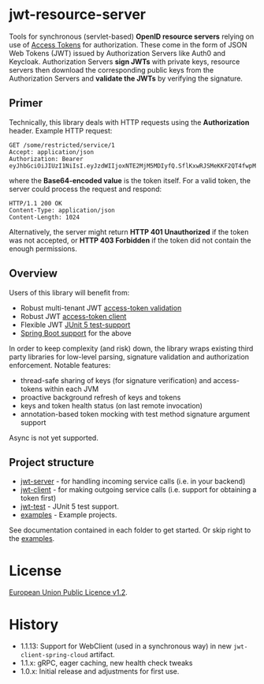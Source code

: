 # jwt-resource-server

Tools for synchronous (servlet-based) __OpenID resource servers__ relying on use of [Access Tokens]([https://auth0.com/docs/tokens/access-tokens](https://auth0.com/docs/tokens/access-tokens)) for authorization. These come in the form of JSON Web Tokens (JWT) issued by Authorization Servers like Auth0 and Keycloak. Authorization Servers __sign JWTs__ with private keys, resource servers then download the corresponding public keys from the Authorization Servers and __validate the JWTs__ by verifying the signature.

## Primer
Technically, this library deals with HTTP requests using the __Authorization__ header. Example HTTP request:

``` 
GET /some/restricted/service/1
Accept: application/json
Authorization: Bearer eyJhbGciOiJIUzI1NiIsI.eyJzdWIIjoxNTE2MjM5MDIyfQ.SflKxwRJSMeKKF2QT4fwpM
```
where the __Base64-encoded value__ is the token itself. For a valid token, the server could process the request and respond:

```
HTTP/1.1 200 OK
Content-Type: application/json
Content-Length: 1024
```

Alternatively, the server might return __HTTP 401 Unauthorized__ if the token was not accepted, or __HTTP 403 Forbidden__ if the token did not contain the enough permissions. 

## Overview
Users of this library will benefit from:

 * Robust multi-tenant JWT [access-token validation](jwt-server)
 * Robust JWT [access-token client](jwt-client)
 * Flexible JWT [JUnit 5 test-support](jwt-test)
 * [Spring Boot support](jwt-server) for the above

In order to keep complexity (and risk) down, the library wraps existing third party libraries for low-level parsing, signature validation and authorization enforcement. Notable features:

 * thread-safe sharing of keys (for signature verification) and access-tokens within each JVM
 * proactive background refresh of keys and tokens
 * keys and token health status (on last remote invocation)
 * annotation-based token mocking with test method signature argument support

Async is not yet supported.

## Project structure

 * [jwt-server] - for handling incoming service calls (i.e. in your backend)
 * [jwt-client] - for making outgoing service calls (i.e. support for obtaining a token first)
 * [jwt-test] - JUnit 5 test support.
 * [examples] - Example projects.

See documentation contained in each folder to get started. Or skip right to the [examples](examples). 

# License
[European Union Public Licence v1.2](https://eupl.eu/).

# History
 - 1.1.13: Support for WebClient (used in a synchronous way) in new `jwt-client-spring-cloud` artifact.
 - 1.1.x: gRPC, eager caching, new health check tweaks
 - 1.0.x: Initial release and adjustments for first use. 

[jwk]:                    jwt-server/jwk
[jwt-verifier]:           jwt-server/jwk-verifier
[jwt-server]:             jwt-server
[jwt-client]:             jwt-client
[jwt-test]:               jwt-test
[java-jwt]:               https://github.com/auth0/java-jwt
[examples]:               examples

